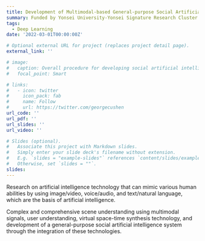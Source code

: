 ```yaml
---
title: Development of Multimodal-based General-purpose Social Artificial Intelligence Technology
summary: Funded by Yonsei University-Yonsei Signature Research Cluster.
tags:
  - Deep Learning
date: '2022-03-01T00:00:00Z'

# Optional external URL for project (replaces project detail page).
external_link: ''

# image:
#   caption: Overall procedure for developing social artificial intelligence
#   focal_point: Smart

# links:
#   - icon: twitter
#     icon_pack: fab
#     name: Follow
#     url: https://twitter.com/georgecushen
url_code: ''
url_pdf: ''
url_slides: ''
url_video: ''

# Slides (optional).
#   Associate this project with Markdown slides.
#   Simply enter your slide deck's filename without extension.
#   E.g. `slides = "example-slides"` references `content/slides/example-slides.md`.
#   Otherwise, set `slides = ""`.
slides: 
---
```


Research on artificial intelligence technology that can mimic various human abilities by using image/video, voice/audio, and text/natural language, which are the basis of artificial intelligence.

Complex and comprehensive scene understanding using multimodal signals, user understanding, virtual space-time synthesis technology, and development of a general-purpose social artificial intelligence system through the integration of these technologies.
